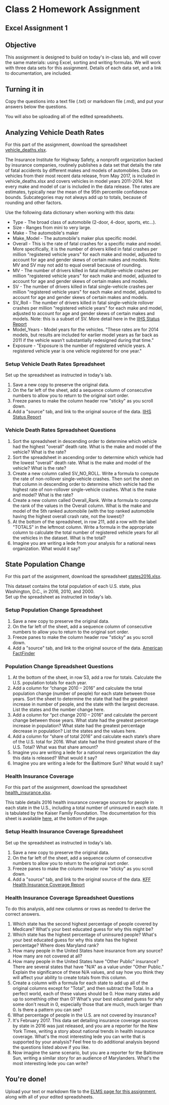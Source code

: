 # Class 2 Homework Assignment
## Excel Assignment 1   

## Objective

This assignment is designed to build on today's in-class lab, and will cover the same materials: using Excel, sorting and writing formulas. We will work with three data sets for this assignment.  Details of each data set, and a link to documentation, are included.

## Turning it in

Copy the questions into a text file (.txt) or markdown file (.md), and put your answers below the questions.

You will also be uploading all of the edited spreadsheets.   

## Analyzing Vehicle Death Rates

For this part of the assignment, download the spreadsheet [vehicle_deaths.xlsx](data/vehicle_deaths.xlsx).

The Insurance Institute for Highway Safety, a nonprofit organization backed by insurance companies, routinely publishes a data set that details the rate of fatal accidents by different makes and models of automobiles.  Data on vehicles from their most recent data release, from May 2017, is included in vehicle_deaths.xlsx and covers vehicles in model years 2011-2014. Not every make and model of car is included in the data release. The rates are estimates, typically near the mean of the 95th percentile confidence bounds.  Subcategories may not always add up to totals, because of rounding and other factors.  

Use the following data dictionary when working with this data:

* Type - The broad class of automobile (2-door, 4-door, sports, etc...).
* Size - Ranges from mini to very large.
* Make - The automobile's maker
* Make_Model - The automobile's maker plus specific model.
* Overall - This is the rate of fatal crashes for a specific make and model.  More specifically, it is the number of drivers killed in fatal crashes per million "registered vehicle years" for each make and model, adjusted to account for age and gender skews of certain makes and models. Note: MV and SV may not add to equal overall because of rounding.
* MV - The number of drivers killed in fatal multiple-vehicle crashes per million "registered vehicle years" for each make and model, adjusted to account for age and gender skews of certain makes and models.
* SV - The number of drivers killed in fatal single-vehicle crashes per million "registered vehicle years" for each make and model, adjusted to account for age and gender skews of certain makes and models.
* SV_Roll - The number of drivers killed in fatal single-vehicle rollover crashes per million "registered vehicle years" for each make and model, adjusted to account for age and gender skews of certain makes and models. Note: this is a subset of SV.
More detail here in the [IIHS Status Report](http://www.iihs.org/externaldata/srdata/docs/sr5203.pdf)
* Model_Years - Model years for the vehicles. "These rates are for 2014 models, but results are included for earlier model years as far back as 2011 if the vehicle wasn’t substantially redesigned during that time."
* Exposure - "Exposure is the number of registered vehicle years. A registered
vehicle year is one vehicle registered for one year."

### Setup Vehicle Death Rates Spreadsheet

Set up the spreadsheet as instructed in today's lab.

1. Save a new copy to preserve the original data.
2. On the far left of the sheet, add a sequence column of consecutive numbers to allow you to return to the original sort order.
3. Freeze panes to make the column header row "sticky" as you scroll down.
4. Add a "source" tab, and link to the original source of the data. [IIHS Status Report](http://www.iihs.org/externaldata/srdata/docs/sr5203.pdf)


### Vehicle Death Rates Spreadsheet Questions

1.  Sort the spreadsheet in descending order to determine which vehicle had the highest "overall" death rate.  What is the make and model of the vehicle?  What is the rate?
2.  Sort the spreadsheet in ascending order to determine which vehicle had the lowest "overall" death rate.  What is the make and model of the vehicle?  What is the rate?
3.  Create a new column called SV_NO_ROLL.  Write a formula to compute the rate of non-rollover single-vehicle crashes.  Then sort the sheet on that column in descending order to determine which vehicle had the highest rate of non-rollover single-vehicle crashes.  What is the make and model? What is the rate?
4.  Create a new column called Overall_Rank. Write a formula to compute the rank of the values in the Overall column.  What is the make and model of the 5th ranked automobile (with the top ranked automobile having the highest overall crash rate, not the lowest)?    
5.  At the bottom of the spreadsheet, in row 211, add a row with the label "TOTALS" in the leftmost column.  Write a formula in the appropriate column to calculate the total number of registered vehicle years for all the vehicles in the dataset.  What is the total?
6.  Imagine you are writing a lede from your analysis for a national news organization. What would it say?

## State Population Change

For this part of the assignment, download the spreadsheet [states2016.xlsx](data/states2016.xlsx).

This dataset contains the total population of each U.S. state, plus Washington, D.C., in 2016, 2010, and 2000.  
Set up the spreadsheet as instructed in today's lab.

### Setup Population Change Spreadsheet

1. Save a new copy to preserve the original data.
2. On the far left of the sheet, add a sequence column of consecutive numbers to allow you to return to the original sort order.
3. Freeze panes to make the column header row "sticky" as you scroll down.
4. Add a "source" tab, and link to the original source of the data. [American FactFinder](https://factfinder.census.gov/faces/nav/jsf/pages/index.xhtml)

### Population Change Spreadsheet Questions

1. At the bottom of the sheet, in row 53, add a row for totals.  Calculate the U.S. population totals for each year.
2. Add a column for “change 2010 – 2016” and calculate the total population change (number of people) for each state between those years. Sort the sheet to determine the state that had the greatest increase in number of people, and the state with the largest decrease.  List the states and the number change here.
3. Add a column for “pct change 2010 – 2016” and calculate the percent change between those years. What state had the greatest percentage increase in population? What state had the greatest percentage decrease in population? List the states and the values here.
4. Add a column for “share of total 2016” and calculate each state’s share of the U.S. total for 2016.  What state had the third greatest share of the U.S. Total? What was that share amount?
5. Imagine you are writing a lede for a national news organization the day this data is released? What would it say?  
6. Imagine you are writing a lede for the Baltimore Sun? What would it say?

### Health Insurance Coverage

For this part of the assignment, download the spreadsheet [health_insurance.xlsx](data/health_insurance.xlsx).

This table details 2016 health insurance coverage sources for people in each state in the U.S., including a total number of uninsured in each state. It is tabulated by the Kaiser Family Foundation.  The documentation for this sheet is available [here](https://www.kff.org/other/state-indicator/total-population/?dataView=1&currentTimeframe=0&sortModel=%7B%22colId%22:%22Location%22,%22sort%22:%22asc%22%7D), at the bottom of the page.   

### Setup Health Insurance Coverage Spreadsheet

Set up the spreadsheet as instructed in today's lab.

1. Save a new copy to preserve the original data.
2. On the far left of the sheet, add a sequence column of consecutive numbers to allow you to return to the original sort order.
3. Freeze panes to make the column header row "sticky" as you scroll down.
4. Add a "source" tab, and link to the original source of the data. [KFF Health Insurance Coverage Report](https://www.kff.org/other/state-indicator/total-population/?dataView=1&currentTimeframe=0&sortModel=%7B%22colId%22:%22Location%22,%22sort%22:%22asc%22%7D)

### Health Insurance Coverage Spreadsheet Questions

To do this analysis, add new columns or rows as needed to derive the correct answers.

1.  Which state has the second highest percentage of people covered by Medicare?  What's your best educated guess for why this might be?
2.  Which state has the highest percentage of uninsured people? What's your best educated guess for why this state has the highest percentage? Where does Maryland rank?
3.  How many people in the United States have insurance from any source?  How many are not covered at all?
4.  How many people in the United States have "Other Public" insurance?  There are several states that have "N/A" as a value under "Other Public." Explain the significance of these N/A values, and say how you think they will affect your ability to create totals from this column.  
5.  Create a column with a formula for each state to add up all of the original columns except for "Total", and then subtract the Total. In a perfect world, each of these values should be 0. How many states add up to something other than 0?  What's your best educated guess for why some don't result in 0, especially those that are much, much larger than 0. Is there a pattern you can see?
6.  What percentage of people in the U.S. are not covered by insurance?   
7.  It's February 2017.  This data set detailing insurance coverage sources by state in 2016 was just released, and you are a reporter for the New York Times, writing a story about national trends in health insurance coverage.  What's the most interesting lede you can write that is supported by your analysis?  Feel free to do additional analysis beyond the questions listed above if you like.
8.  Now imagine the same scenario, but you are a reporter for the Baltimore Sun, writing a similar story for an audience of Marylanders. What's the most interesting lede you can write?

## You're done!

Upload your text or markdown file to the [ELMS page for this assignment](https://umd.instructure.com/courses/1259604/assignments/4811975), along with all of your edited spreadsheets.
